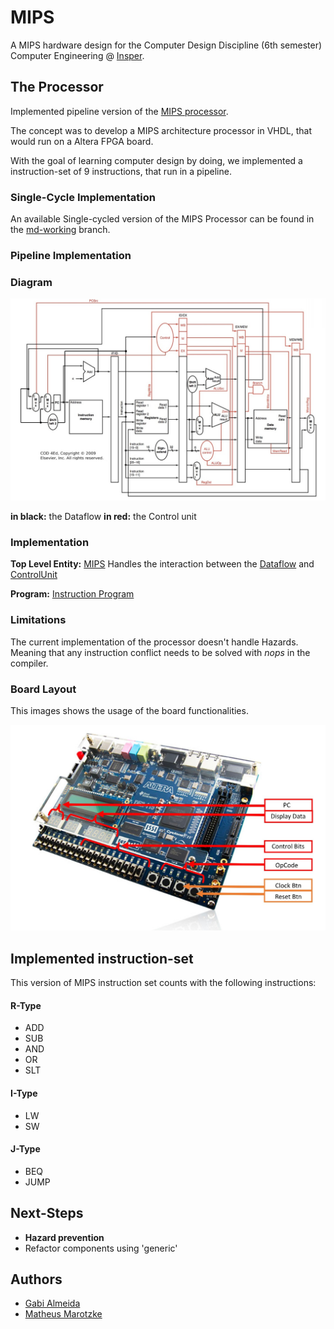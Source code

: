 # MIPS

A MIPS hardware design for the Computer Design Discipline (6th semester) Computer Engineering @ [Insper](https://www.insper.edu.br/en/).

## The Processor

Implemented pipeline version of the [MIPS processor](https://en.wikipedia.org/wiki/MIPS_architecture).

The concept was to develop a MIPS architecture processor in VHDL, that would run on a Altera FPGA board.

With the goal of learning computer design by doing, we implemented a instruction-set of 9 instructions, that run in a pipeline.

### Single-Cycle Implementation

An available Single-cycled version of the MIPS Processor can be found in the [md-working](https://github.com/MatheusDMD/MIPS/tree/md-working) branch.

### Pipeline Implementation

### Diagram

![alt text](./images/pipeline2.jpeg "MIPS pipeline Diagram")

**in black:** the Dataflow
**in red:** the Control unit

### Implementation

**Top Level Entity:** [MIPS](./MIPS.vhd)
Handles the interaction between the [Dataflow](./FluxoDeDados.vhd) and [ControlUnit](./UnidadeDeControle.vhd)

**Program:** [Instruction Program](./program.txt)

### Limitations

The current implementation of the processor doesn't handle Hazards.
Meaning that any instruction conflict needs to be solved with *nops* in the compiler.

### Board Layout

This images shows the usage of the board functionalities.

![alt text](./images/board.jpeg "Altera board layout")

## Implemented instruction-set

This version of MIPS instruction set counts with the following instructions:

#### R-Type
- ADD
- SUB
- AND
- OR
- SLT

#### I-Type
- LW
- SW

#### J-Type
- BEQ
- JUMP

## Next-Steps

- **Hazard prevention**
- Refactor components using 'generic'

## Authors

- [Gabi Almeida](https://github.com/gabicfa)
- [Matheus Marotzke](https://github.com/MatheusDMD/)